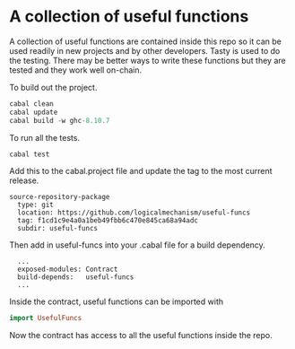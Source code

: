 # A collection of useful functions

A collection of useful functions are contained inside this repo so it can be used readily in new projects and by other developers. Tasty is used to do the testing. There may be better ways to write these functions but they are tested and they work well on-chain.

To build out the project.

```hs
cabal clean
cabal update
cabal build -w ghc-8.10.7
```

To run all the tests.

```hs
cabal test
```

Add this to the cabal.project file and update the tag to the most current release.

```cabal
source-repository-package
  type: git
  location: https://github.com/logicalmechanism/useful-funcs
  tag: f1cd1c9e4a0a1beb49fbb6c470e845ca68a94adc
  subdir: useful-funcs
```

Then add in useful-funcs into your .cabal file for a build dependency.

```cabal
  ...
  exposed-modules: Contract
  build-depends:   useful-funcs
  ...
```

Inside the contract, useful functions can be imported with

```hs
import UsefulFuncs
```

Now the contract has access to all the useful functions inside the repo.